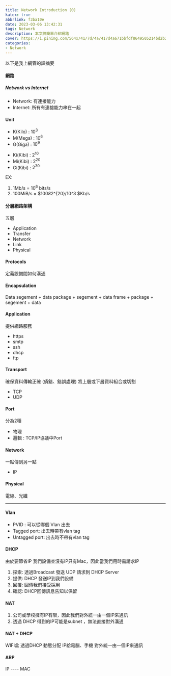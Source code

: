 ```yaml
---
title: Network Introduction (0)
katex: true
abbrlink: f3ba10e
date: 2023-03-06 13:42:31
tags: Network
description: 本文將簡單介紹網路
cover: https://i.pinimg.com/564x/41/7d/4a/417d4a671bbfdf8649505214bd2b209a.jpg
categories:
- Network
---
```

以下是我上網管的課摘要
#### 網路
##### Network vs Internet
- Network: 有連接能力
- Internet: 所有有連接能力串在一起

#### Unit
- K(Kilo) : $10^3$ 
- M(Mega) : $10^6$
- G(Giga) : $10^9$

* Ki(Kibi) : $2^{10}$
* Mi(Kibi) : $2^{20}$ 
* Gi(Kibi) : $2^{30}$ 

EX: 
1. 1Mb/s = $10^6$ bits/s
2. 100MiB/s = $100*8*2^{20}/10^3 $Kb/s

#### 分層網路架構
五層
- Application
- Transfer
- Network
- Link
- Physical

#### Protocols
定義設備間如何溝通

#### Encapsulation
Data
segement + data
package + segement + data
frame + package + segement + data

#### Application
提供網路服務
- https
- smtp
- ssh
- dhcp
- ftp
#### Transport
確保資料傳輸正確 (偵錯、錯誤處理)
將上層或下層資料組合或切割
- TCP
- UDP
  
#### Port
分為2種
- 物理
- 邏輯 : TCP/IP協議中Port

#### Network
一點傳到另一點
- IP

#### Physical
電線、光纖

---

#### Vlan
- PVID : 可以從哪個 Vlan 出去
- Tagged port: 出去時帶有vlan tag
- Untagged port: 出去時不帶有vlan tag

#### DHCP
由於要節省IP
我們設備並沒有IP只有Mac，因此當我們用時需請求IP
1. 探索: 透過Broadcast 發送 UDP 請求到 DHCP Server
2. 提供: DHCP 發送IP到我們設備
3. 回覆: 回傳我們接受採用
4. 確認: DHCP回傳訊息告知以保留

#### NAT
1. 公司或學校擁有IP有限，因此我們對外統一由一個IP來通訊
2. 透過 DHCP 得到的IP可能是subnet ，無法直接對外溝通

#### NAT + DHCP
WIFI盒 透過DHCP 動態分配 IP給電腦、手機
對外統一由一個IP來通訊

#### ARP
IP ---- MAC



